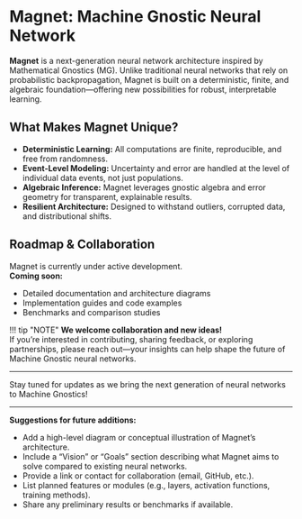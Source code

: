 # Magnet: Machine Gnostic Neural Network

**Magnet** is a next-generation neural network architecture inspired by Mathematical Gnostics (MG). Unlike traditional neural networks that rely on probabilistic backpropagation, Magnet is built on a deterministic, finite, and algebraic foundation—offering new possibilities for robust, interpretable learning.

## What Makes Magnet Unique?

- **Deterministic Learning:** All computations are finite, reproducible, and free from randomness.
- **Event-Level Modeling:** Uncertainty and error are handled at the level of individual data events, not just populations.
- **Algebraic Inference:** Magnet leverages gnostic algebra and error geometry for transparent, explainable results.
- **Resilient Architecture:** Designed to withstand outliers, corrupted data, and distributional shifts.

## Roadmap & Collaboration

Magnet is currently under active development.  
**Coming soon:**  
- Detailed documentation and architecture diagrams  
- Implementation guides and code examples  
- Benchmarks and comparison studies

!!! tip "NOTE"
    **We welcome collaboration and new ideas!**  
    If you’re interested in contributing, sharing feedback, or exploring partnerships, please reach out—your insights can help shape the future of Machine Gnostic neural networks.

---

Stay tuned for updates as we bring the next generation of neural networks to Machine Gnostics!

---

**Suggestions for future additions:**

- Add a high-level diagram or conceptual illustration of Magnet’s architecture.
- Include a “Vision” or “Goals” section describing what Magnet aims to solve compared to existing neural networks.
- Provide a link or contact for collaboration (email, GitHub, etc.).
- List planned features or modules (e.g., layers, activation functions, training methods).
- Share any preliminary results or benchmarks if available.
